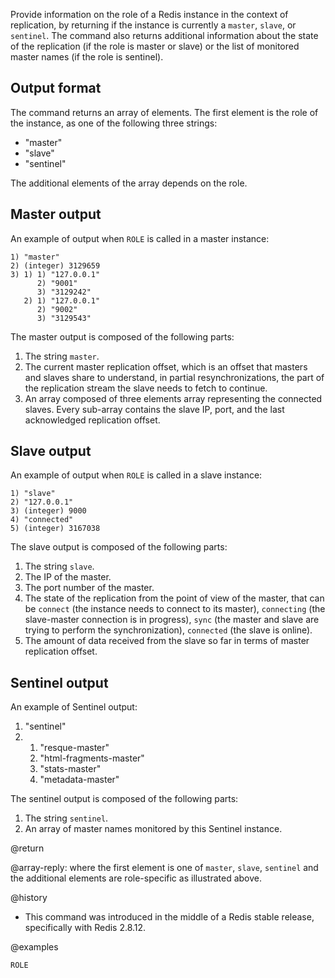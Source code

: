 Provide information on the role of a Redis instance in the context of replication, by returning if the instance is currently a `master`, `slave`, or `sentinel`. The command also returns additional information about the state of the replication (if the role is master or slave) or the list of monitored master names (if the role is sentinel).

## Output format

The command returns an array of elements. The first element is the role of
the instance, as one of the following three strings:

* "master"
* "slave"
* "sentinel"

The additional elements of the array depends on the role.

## Master output

An example of output when `ROLE` is called in a master instance:

```
1) "master"
2) (integer) 3129659
3) 1) 1) "127.0.0.1"
      2) "9001"
      3) "3129242"
   2) 1) "127.0.0.1"
      2) "9002"
      3) "3129543"
```

The master output is composed of the following parts:

1. The string `master`.
2. The current master replication offset, which is an offset that masters and slaves share to understand, in partial resynchronizations, the part of the replication stream the slave needs to fetch to continue.
3. An array composed of three elements array representing the connected slaves. Every sub-array contains the slave IP, port, and the last acknowledged replication offset.

## Slave output

An example of output when `ROLE` is called in a slave instance:

```
1) "slave"
2) "127.0.0.1"
3) (integer) 9000
4) "connected"
5) (integer) 3167038
```

The slave output is composed of the following parts:

1. The string `slave`.
2. The IP of the master.
3. The port number of the master.
4. The state of the replication from the point of view of the master, that can be `connect` (the instance needs to connect to its master), `connecting` (the slave-master connection is in progress), `sync` (the master and slave are trying to perform the synchronization), `connected` (the slave is online).
5. The amount of data received from the slave so far in terms of master replication offset.

## Sentinel output

An example of Sentinel output:

1) "sentinel"
2) 1) "resque-master"
   2) "html-fragments-master"
   3) "stats-master"
   4) "metadata-master"

The sentinel output is composed of the following parts:

1. The string `sentinel`.
2. An array of master names monitored by this Sentinel instance.

@return

@array-reply: where the first element is one of `master`, `slave`, `sentinel` and the additional elements are role-specific as illustrated above.

@history

* This command was introduced in the middle of a Redis stable release, specifically with Redis 2.8.12.

@examples

```cli
ROLE
```

